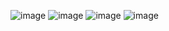 ![image](https://github.com/SarfarazQadir/Generic-Collection-List-Hashset-and-Sortedset-/assets/144503703/5ebb4d74-f8a6-4be2-bee8-ce8790a38767)
![image](https://github.com/SarfarazQadir/Generic-Collection-List-Hashset-and-Sortedset-/assets/144503703/f136c31d-aa65-45ed-9f9b-2ab8c567d473)
![image](https://github.com/SarfarazQadir/Generic-Collection-List-Hashset-and-Sortedset-/assets/144503703/0e1e28d9-49f0-4ae4-a1eb-2476a841892c)
![image](https://github.com/SarfarazQadir/Generic-Collection-List-Hashset-and-Sortedset-/assets/144503703/5fd4a2e9-6f3c-45a4-a4fe-1506783e5fb5)
